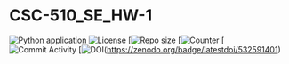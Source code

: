 # CSC-510_SE_HW-1

[![Python application](https://github.com/kanishkharde/CSC-510_SE_HW-1/actions/workflows/python-app.yml/badge.svg)](https://github.com/kanishkharde/CSC-510_SE_HW-1/actions/workflows/python-app.yml)
[![License](https://img.shields.io/github/license/kanishkharde/CSC-510_SE_HW-1?style=plastic)](https://github.com/kanishkharde/CSC-510_SE_HW-1/blob/main/LICENSE)
[![Repo size](https://img.shields.io/github/repo-size/kanishkharde/CSC-510_SE_HW-1?style=plastic)
[![Counter](https://img.shields.io/github/search/kanishkharde/CSC-510_SE_HW-1/main?style=plastic)
[![Commit Activity](https://img.shields.io/github/commit-activity/w/kanishkharde/CSC-510_SE_HW-1?style=plastic)
[![DOI](https://zenodo.org/badge/532591401.svg)(https://zenodo.org/badge/latestdoi/532591401)
